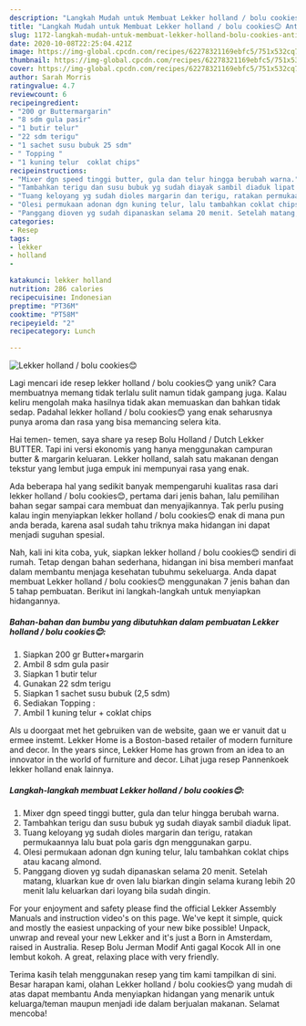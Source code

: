```yaml
---
description: "Langkah Mudah untuk Membuat Lekker holland / bolu cookies😊 Anti Gagal"
title: "Langkah Mudah untuk Membuat Lekker holland / bolu cookies😊 Anti Gagal"
slug: 1172-langkah-mudah-untuk-membuat-lekker-holland-bolu-cookies-anti-gagal
date: 2020-10-08T22:25:04.421Z
image: https://img-global.cpcdn.com/recipes/62278321169ebfc5/751x532cq70/lekker-holland-bolu-cookies😊-foto-resep-utama.jpg
thumbnail: https://img-global.cpcdn.com/recipes/62278321169ebfc5/751x532cq70/lekker-holland-bolu-cookies😊-foto-resep-utama.jpg
cover: https://img-global.cpcdn.com/recipes/62278321169ebfc5/751x532cq70/lekker-holland-bolu-cookies😊-foto-resep-utama.jpg
author: Sarah Morris
ratingvalue: 4.7
reviewcount: 6
recipeingredient:
- "200 gr Buttermargarin"
- "8 sdm gula pasir"
- "1 butir telur"
- "22 sdm terigu"
- "1 sachet susu bubuk 25 sdm"
- " Topping "
- "1 kuning telur  coklat chips"
recipeinstructions:
- "Mixer dgn speed tinggi butter, gula dan telur hingga berubah warna."
- "Tambahkan terigu dan susu bubuk yg sudah diayak sambil diaduk lipat."
- "Tuang keloyang yg sudah dioles margarin dan terigu, ratakan permukaannya lalu buat pola garis dgn menggunakan garpu."
- "Olesi permukaan adonan dgn kuning telur, lalu tambahkan coklat chips atau kacang almond."
- "Panggang dioven yg sudah dipanaskan selama 20 menit. Setelah matang, kluarkan kue dr oven lalu biarkan dingin selama kurang lebih 20 menit lalu keluarkan dari loyang bila sudah dingin."
categories:
- Resep
tags:
- lekker
- holland
- 

katakunci: lekker holland  
nutrition: 286 calories
recipecuisine: Indonesian
preptime: "PT36M"
cooktime: "PT58M"
recipeyield: "2"
recipecategory: Lunch

---
```



![Lekker holland / bolu cookies😊](https://img-global.cpcdn.com/recipes/62278321169ebfc5/751x532cq70/lekker-holland-bolu-cookies😊-foto-resep-utama.jpg)

Lagi mencari ide resep lekker holland / bolu cookies😊 yang unik? Cara membuatnya memang tidak terlalu sulit namun tidak gampang juga. Kalau keliru mengolah maka hasilnya tidak akan memuaskan dan bahkan tidak sedap. Padahal lekker holland / bolu cookies😊 yang enak seharusnya punya aroma dan rasa yang bisa memancing selera kita.

Hai temen- temen, saya share ya resep Bolu Holland / Dutch Lekker BUTTER. Tapi ini versi ekonomis yang hanya menggunakan campuran butter &amp; margarin keluaran. Lekker holland, salah satu makanan dengan tekstur yang lembut juga empuk ini mempunyai rasa yang enak.

Ada beberapa hal yang sedikit banyak mempengaruhi kualitas rasa dari lekker holland / bolu cookies😊, pertama dari jenis bahan, lalu pemilihan bahan segar sampai cara membuat dan menyajikannya. Tak perlu pusing kalau ingin menyiapkan lekker holland / bolu cookies😊 enak di mana pun anda berada, karena asal sudah tahu triknya maka hidangan ini dapat menjadi suguhan spesial.


Nah, kali ini kita coba, yuk, siapkan lekker holland / bolu cookies😊 sendiri di rumah. Tetap dengan bahan sederhana, hidangan ini bisa memberi manfaat dalam membantu menjaga kesehatan tubuhmu sekeluarga. Anda dapat membuat Lekker holland / bolu cookies😊 menggunakan 7 jenis bahan dan 5 tahap pembuatan. Berikut ini langkah-langkah untuk menyiapkan hidangannya.

<!--inarticleads1-->

##### Bahan-bahan dan bumbu yang dibutuhkan dalam pembuatan Lekker holland / bolu cookies😊:

1. Siapkan 200 gr Butter+margarin
1. Ambil 8 sdm gula pasir
1. Siapkan 1 butir telur
1. Gunakan 22 sdm terigu
1. Siapkan 1 sachet susu bubuk (2,5 sdm)
1. Sediakan  Topping :
1. Ambil 1 kuning telur + coklat chips


Als u doorgaat met het gebruiken van de website, gaan we er vanuit dat u ermee instemt. Lekker Home is a Boston-based retailer of modern furniture and decor. In the years since, Lekker Home has grown from an idea to an innovator in the world of furniture and decor. Lihat juga resep Pannenkoek lekker holland enak lainnya. 

<!--inarticleads2-->

##### Langkah-langkah membuat Lekker holland / bolu cookies😊:

1. Mixer dgn speed tinggi butter, gula dan telur hingga berubah warna.
1. Tambahkan terigu dan susu bubuk yg sudah diayak sambil diaduk lipat.
1. Tuang keloyang yg sudah dioles margarin dan terigu, ratakan permukaannya lalu buat pola garis dgn menggunakan garpu.
1. Olesi permukaan adonan dgn kuning telur, lalu tambahkan coklat chips atau kacang almond.
1. Panggang dioven yg sudah dipanaskan selama 20 menit. Setelah matang, kluarkan kue dr oven lalu biarkan dingin selama kurang lebih 20 menit lalu keluarkan dari loyang bila sudah dingin.


For your enjoyment and safety please find the official Lekker Assembly Manuals and instruction video&#39;s on this page. We&#39;ve kept it simple, quick and mostly the easiest unpacking of your new bike possible! Unpack, unwrap and reveal your new Lekker and it&#39;s just a Born in Amsterdam, raised in Australia. Resep Bolu Jerman Modif Anti gagal Kocok All in one lembut kokoh. A great, relaxing place with very friendly. 

Terima kasih telah menggunakan resep yang tim kami tampilkan di sini. Besar harapan kami, olahan Lekker holland / bolu cookies😊 yang mudah di atas dapat membantu Anda menyiapkan hidangan yang menarik untuk keluarga/teman maupun menjadi ide dalam berjualan makanan. Selamat mencoba!
